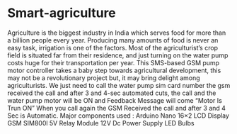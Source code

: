 ﻿# Smart-agriculture
Agriculture is the biggest industry in India which serves food for more than a billion people every year. Producing many amounts of food is never an easy task, irrigation is one of the factors. Most of the agriculturist’s crop field is situated far from their residence, and just turning on the water pump costs huge for their transportation per year. This SMS-based GSM pump motor controller takes a baby step towards agricultural development, this may not be a revolutionary project but, it may bring delight among agriculturists.
We just need to call the water pump sim card number the gsm received the call and after 3 and 4-sec automated cuts, the call and the water pump motor will be ON and Feedback Message will come “Motor Is Trun ON” When you call again the GSM Received the call and after 3 and 4 Sec is Automatic.
Major components used :
Arduino Nano
16×2 LCD Display
GSM SIM800l
5V Relay Module
12V Dc Power Supply
LED Bulbs
